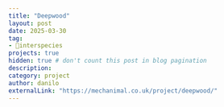 ```yaml
---
title: "Deepwood"
layout: post
date: 2025-03-30
tag:
- 🏇interspecies
projects: true
hidden: true # don't count this post in blog pagination
description:
category: project
author: danilo
externalLink: "https://mechanimal.co.uk/project/deepwood/"
---
```

